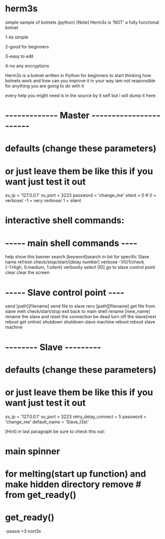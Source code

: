 # herm3s
simple sample of botnets (python)
[Note] Herm3s is 'NOT' a fully functional botnet 

1-its simple

2-good for beginners

3-easy to edit

4-no any encryptions

Herm3s is a botnet written in Python for beginners to start thinking how botnets work and how can you improve it in your way
iam not responsible for anything you are going to do with it

every help you might need is in the source by it self but i will dump it here:
# ------------- Master -----------------------
# defaults (change these parameters)
# or just leave them be like this if you want just test it out
sv_ip = '127.0.0.1'
sv_port = 3223
password = 'change_me'
silent = 0  # 0 = verbose/ -1 = very verbose/ 1 = silent

# interactive shell commands:
# ----- main shell commands ----

help                    show this banner
search                  [keyword]search in list for specific Slave name
refresh                 check/stop/start/[delay number]
verbose                 -1/0/1/check {-1:High, 0:medium, 1:silent} verbosity
select                  [ID] go to slave control point
clear                   clear the screen

# ----- Slave control point ----

send                    [path][filename] send file to  slave
recv                    [path][filename] get file from slave
melt                    check/start/stop
exit                    back to main shell
rename                  [new_name] rename the slave and reset the connection
be dead                 turn off the slave(next reboot get online)
shutdown                shutdown slave machine
reboot                  reboot slave machine


# -------- Slave ---------
# defaults (change these parameters)
# or just leave them be like this if you want just test it out

sv_ip = '127.0.0.1'
sv_port = 3223
retry_delay_connect = 5
password = 'change_me'
default_name = 'Slave_t3st'

[Hint] in last paragraph be sure to check this out:
# main spinner
# for melting(start up function) and make hidden directory remove # from get_ready()
# get_ready()

-peace <3
nort3x
